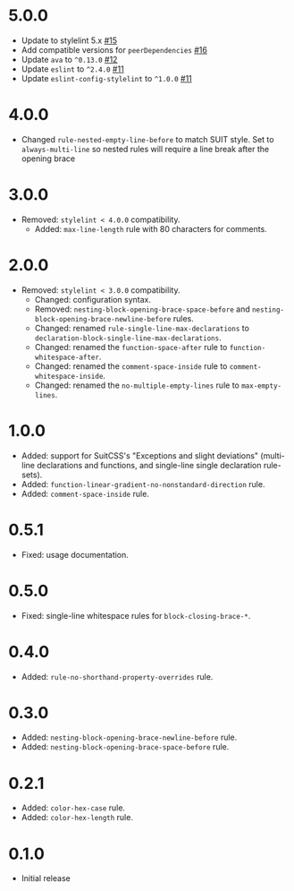 # 5.0.0

* Update to stylelint 5.x [#15](https://github.com/suitcss/stylelint-config-suitcss/pull/15)
* Add compatible versions for `peerDependencies` [#16](https://github.com/suitcss/stylelint-config-suitcss/pull/16)
* Update `ava` to `^0.13.0` [#12](https://github.com/suitcss/stylelint-config-suitcss/pull/12)
* Update `eslint` to `^2.4.0` [#11](https://github.com/suitcss/stylelint-config-suitcss/pull/11)
* Update `eslint-config-stylelint` to `^1.0.0` [#11](https://github.com/suitcss/stylelint-config-suitcss/pull/11)

# 4.0.0

* Changed `rule-nested-empty-line-before` to match SUIT style.
  Set to `always-multi-line` so nested rules will require a line break after the
  opening brace

# 3.0.0

* Removed: `stylelint < 4.0.0` compatibility.
  * Added: `max-line-length` rule with 80 characters for comments.

# 2.0.0

* Removed: `stylelint < 3.0.0` compatibility.
  * Changed: configuration syntax.
  * Removed: `nesting-block-opening-brace-space-before` and `nesting-block-opening-brace-newline-before` rules.
  * Changed: renamed `rule-single-line-max-declarations` to `declaration-block-single-line-max-declarations`.
  * Changed: renamed the `function-space-after` rule to `function-whitespace-after`.
  * Changed: renamed the `comment-space-inside` rule to `comment-whitespace-inside`.
  * Changed: renamed the `no-multiple-empty-lines` rule to `max-empty-lines`.

# 1.0.0

* Added: support for SuitCSS's "Exceptions and slight deviations" (multi-line declarations and functions, and single-line single declaration rule-sets).
* Added: `function-linear-gradient-no-nonstandard-direction` rule.
* Added: `comment-space-inside` rule.

# 0.5.1

* Fixed: usage documentation.

# 0.5.0

* Fixed: single-line whitespace rules for `block-closing-brace-*`.

# 0.4.0

* Added: `rule-no-shorthand-property-overrides` rule.

# 0.3.0

* Added: `nesting-block-opening-brace-newline-before` rule.
* Added: `nesting-block-opening-brace-space-before` rule.

# 0.2.1

* Added: `color-hex-case` rule.
* Added: `color-hex-length` rule.

# 0.1.0

* Initial release
